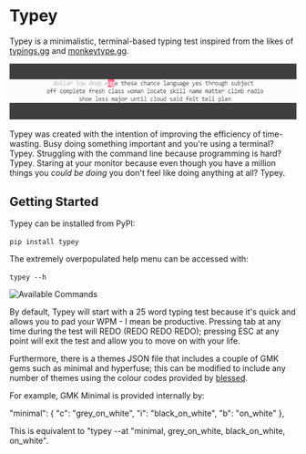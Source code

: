 # Typey

Typey is a minimalistic, terminal-based typing test inspired from the likes of [typings.gg](https://typings.gg/) and [monkeytype.gg](https://monkeytype.com/).

![Demonstration](./images/sc1.png "Typey Demo")

Typey was created with the intention of improving the efficiency of time-wasting. Busy doing something important and you're using a terminal? Typey. Struggling with the command line because programming is hard? Typey. Staring at your monitor because even though you have a million things you *could be doing* you don't feel like doing anything at all? Typey.

## Getting Started

Typey can be installed from PyPI:

`pip install typey`

The extremely overpopulated help menu can be accessed with:

`typey --h`

![Available Commands](./images/sc2.png "Typey --h")

By default, Typey will start with a 25 word typing test because it's quick and allows you to pad your WPM - I mean be productive. Pressing tab at any time during the test will REDO (REDO REDO REDO); pressing ESC at any point will exit the test and allow you to move on with your life.

Furthermore, there is a themes JSON file that includes a couple of GMK gems such as minimal and hyperfuse; this can be modified to include any number of themes using the colour codes provided by [blessed](https://blessed.readthedocs.io/en/latest/colors.html#).

For example, GMK Minimal is provided internally by:

"minimal": {
        "c": "grey_on_white",
        "i": "black_on_white",
        "b": "on_white"
    },

This is equivalent to "typey --at "minimal, grey_on_white, black_on_white, on_white".